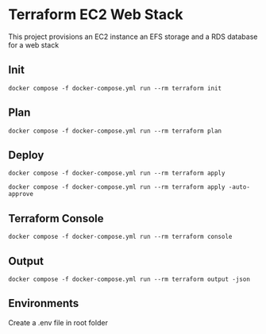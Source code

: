 # Terraform EC2 Web Stack

This project provisions an EC2 instance an EFS storage and a RDS database for a web stack

## Init
```
docker compose -f docker-compose.yml run --rm terraform init
``` 
## Plan
```
docker compose -f docker-compose.yml run --rm terraform plan
``` 
## Deploy
```
docker compose -f docker-compose.yml run --rm terraform apply
``` 

``` 
docker compose -f docker-compose.yml run --rm terraform apply -auto-approve
``` 

## Terraform Console
``` 
docker compose -f docker-compose.yml run --rm terraform console
``` 

## Output
```
docker compose -f docker-compose.yml run --rm terraform output -json
``` 

## Environments

Create a .env file in root folder